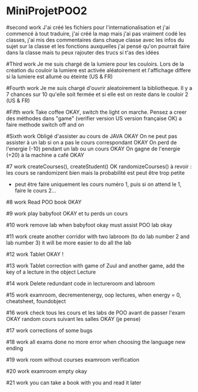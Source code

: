 MiniProjetPOO2
==============
#second work
J'ai créé les fichiers pour l'internationalisation et j'ai commencé à tout traduire, j'ai créé la map mais j'ai pas vraiment
codé les classes, j'ai mis des commentaires dans chaque classe avec les infos du sujet sur la classe et les fonctions auxquelles
j'ai pensé qu'on pourrait faire dans la classe mais tu peux rajouter des trucs si t'as des idées


#Third work
Je me suis chargé de la lumiere pour les couloirs. Lors de la création du couloir la lumiere est activée aléatoirement et l'affichage differe si la lumiere est allumé ou éteinte (US & FR)

#Fourth work
Je me suis chargé d'ouvrir aleatoirement la bibliotheque. Il y a 7 chances sur 10 qu'elle soit fermée et si elle est on reste dans le couloir 2 (US & FR)

#Fifth work
Take coffee OKAY, switch the light on marche. Pensez a creer des méthodes dans "game" (verifier version US version française OK)
a faire methode switch off and on

#Sixth work
Obligé d'assister au cours de JAVA OKAY
On ne peut pas assister à un lab si on a pas le cours correspondant OKAY
On perd de l'energie (-10) pendant un lab ou un cours OKAY
On gagne de l'energie (+20) à la machine a café OKAY

#7 work
createCourses(), createStudent() OK
randomizeCourses() à revoir : les cours se randomizent bien mais la probabilité est peut être trop petite
+ peut être faire uniquement les cours numéro 1, puis si on attend le 1, faire le cours 2...

#8 work
Read POO book 0KAY

#9 work
play babyfoot OKAY
et tu perds un cours 

#10 work
remove lab when babyfoot okay
must assist POO lab okay

#11 work
create another corridor with two labroom (to do lab number 2 and lab number 3) it will be more easier to do all the lab

#12 work
Tablet OKAY !

#13 work
Tablet correction with game of Zuul and another game, add the key of a lecture in the object Lecture

#14 work
Delete redundant code in lectureroom and labroom

#15 work
examroom, decrementenergy, oop lectures, when energy = 0, cheatsheet, foundobject

#16 work
check tous les cours et les labs de POO avant de passer l'exam OKAY
random cours suivant les salles OKAY (je pense)

#17 work
corrections of some bugs

#18 work
all exams done
no more error when choosing the language
new ending

#19 work
room without courses
examroom verification

#20 work
examroom empty okay

#21 work
you can take a book with you and read it later